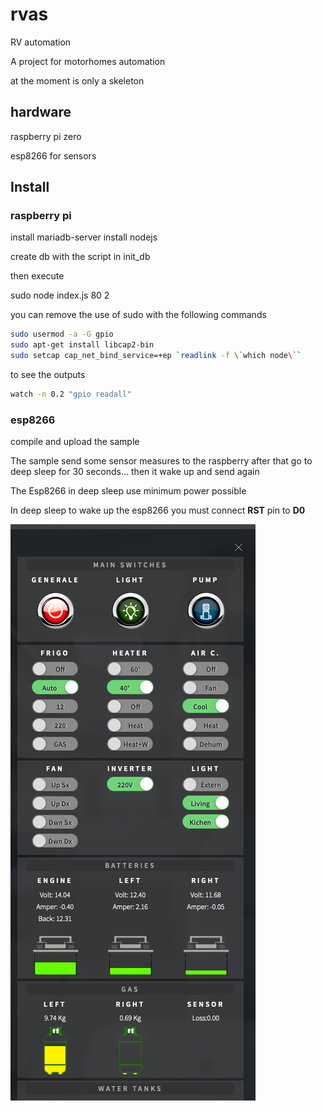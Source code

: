 # rvas

RV automation

A project for motorhomes automation

at the moment is only a skeleton


## hardware

raspberry pi zero

esp8266 for sensors

## Install

### raspberry pi 

install mariadb-server
install nodejs

create db with the script in init_db

then execute

sudo node index.js 80 2

you can remove the use of sudo with the following commands

```bash
sudo usermod -a -G gpio
sudo apt-get install libcap2-bin
sudo setcap cap_net_bind_service=+ep `readlink -f \`which node\``
```

to see the outputs 

```bash
watch -n 0.2 "gpio readall"
```


### esp8266

compile and upload the sample

The sample send some sensor measures to the raspberry after that go to deep sleep for 30 seconds... then it wake up and send again

The Esp8266 in deep sleep use minimum power possible

In deep sleep to wake up the esp8266 you must connect **RST** pin to **D0** 


![interface](https://github.com/6leonardo/rvas/blob/master/interface.png?raw=true)


